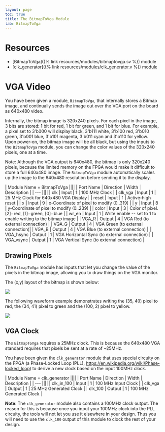 ```yaml
---
layout: page
toc: true
title: The BitmapToVga Module
lab: BitmapToVga
---
```


# Resources
* [BitmapToVga]({% link resources/modules/bitmaptovga.sv %}) module
* [clk_generator]({% link resources/modules/clk_generator.v %}) module

# VGA Video
You have been given a module, `BitmapToVga`, that internally stores a Bitmap image, and continually sends the image out over the VGA port on the board as 640x480 video.

Internally, the bitmap image is 320x240 pixels. For each pixel in the image, 3 bits are stored: 1 bit for red, 1 bit for green, and 1 bit for blue. For example, a pixel set to 3'b000 will display black, 3'b111 white, 3'b100 red, 3'b010 green, 3'b001 blue, 3'b101 magenta, 3'b011 cyan and 3'b110 for yellow. Upon power-on, the bitmap image will be all black, but using the inputs to the `BitmapToVga` module, you can change the color values of the 320x240 pixels, one at a time.

Note: Although the VGA output is 640x480, the bitmap is only 320x240 pixels, because the limited memory on the FPGA would make it difficult to store a full 640x480 image. The `BitmapToVga` module automatically scales up the image to the 640x480 resolution before sending it to the display.

| Module Name = BitmapToVga ||||
| Port Name | Direction | Width | Description |
| --- ||||
| clk | Input | 1 | 100 MHz Clock |
| clk_vga | Input | 1 | 25 MHz Clock for 640x480 VGA Display |
| reset | Input | 1 | Active-high reset |
| x | Input | 9 | x-Coordinate of pixel to modify (0..319) |
| y | Input | 8 | y-Coordinate of pixel to modify (0..239) |
| color | Input | 3 | Color of pixel. [2]=red, [1]=green, [0]=blue |
| wr_en | Input | 1 | Write enable -- set to 1 to enable writing to the bitmap image |
| VGA_R | Output | 4 | VGA Red (to external connection) |
| VGA_G | Output | 4 | VGA Green (to external connection)|
| VGA_B | Output | 4 | VGA Blue (to external connection) |
| VGA_hsync | Output | 1 | VGA Horizontal Sync (to external connection) |
| VGA_vsync | Output | 1 | VGA Vertical Sync (to external connection) |

## Drawing Pixels
The `BitmapToVga` module has inputs that let you change the value of the pixels in the bitmap image, allowing you to draw things on the VGA monitor.

The (x,y) layout of the bitmap is shown below:

<img src="{% link media/lab_pong/vga_grid.png %}">

The following waveform example demonstrates writing the (35, 40) pixel to red, the (34, 41) pixel to green and the (100, 2) pixel to yellow.

<img src="{% link media/lab_pong/pixel_writing.png %}">

## VGA Clock
The `BitmapToVga` requires a 25MHz clock. This is because the 640x480 VGA standard requires that pixels be sent at a rate of ~25MHz.

You have been given the `clk_generator` module that uses special circuity on the FPGA (a Phase-Locked Loop (PLL), https://en.wikipedia.org/wiki/Phase-locked_loop) to derive a new clock based on the input 100MHz clock.

| Module Name = clk_generator ||||
| Port Name | Direction | Width | Description |
| --- ||||
| clk_in_100 | Input | 1 | 100 MHz Input Clock |
| clk_vga | Output | 1 | 25 MHz Generated Clock |
| clk_100 | Output | 1 | 100 MHz Generated Clock |

**Note**: The `clk_generator` module also contains a 100MHz clock output. The reason for this is because once you input your 100MHz clock into the PLL circuity, the tools will not let you use it elsewhere in your design. Thus you will need to use the `clk_100` output of this module to clock the rest of your design.